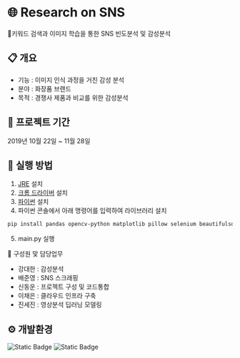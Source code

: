# 🌐 Research on SNS

키워드 검색과 이미지 학습을 통한 SNS 빈도분석 및 감성분석

## 📋 개요

- 기능 : 이미지 인식 과정을 거친 감성 분석
- 분야 : 화장품 브랜드
- 목적 : 경쟁사 제품과 비교를 위한 감성분석

## 📅 프로젝트 기간

2019년 10월 22일 ~ 11월 28일

## 📄 실행 방법

1. [JRE](https://www.java.com/ko/download/) 설치
2. [크롬 드라이버](https://chromedriver.chromium.org/downloads) 설치
3. [파이썬](https://www.python.org/downloads/) 설치
4. 파이썬 콘솔에서 아래 명령어를 입력하여 라이브러리 설치
```bash
pip install pandas opencv-python matplotlib pillow selenium beautifulsoup4 konlpy lxml openpyxl xlrd pyqt5 scikit-learn
```
5. main.py 실행

👥 구성원 맟 담당업무

- 강대한 : 감성분석
- 배준영 : SNS 스크래핑
- 신동운 : 프로젝트 구성 및 코드통합
- 이채은 : 클라우드 인프라 구축
- 진세진 : 영상분석 딥러닝 모델링

## ⚙️ 개발환경

![Static Badge](https://img.shields.io/badge/Python-3-blue)
![Static Badge](https://img.shields.io/badge/TensorFlow-2-orange)
